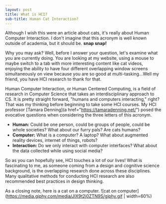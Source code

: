 ```yaml
---
layout: post
title: What is HCI?
sub-title: Human Cat Interaction?
---
```

Although I wish this were an article about cats, it's really about Human Computer Interaction. I don't imagine that this acronym is well known outside of academia, but it should be. **snap snap!**

Why you may ask? Well, before I answer your question, let's examine what you are currently doing. You are looking at my website, using a mouse to maybe switch to a tab with more interesting content like cat videos, enjoying the ability to have four different overlapping window screens simultaneously on view because you are so good at multi-tasking...Well my friend, you have HCI research to thank for that.

Human Computer Interaction, or Human Centered Computing, is a field of research in Computer Science that takes an interdisciplinary approach to CS. It is pretty straight forward, "humans and computers interacting," right? That was my thinking before beginning to take some HCI courses. My HCI professor [Tamara Denning](a href="https://tamaradenning.net/") posed the evocative questions when considering the three letters of this acronym.

- **Human:** Could be one person, could be groups of people, could be whole societies? What about our furry pals? Are cats humans?
- **Computer:** What is a computer? A laptop? What about augmented reality devices, internet of things, robots?
- **Interaction:** Do we only interact with computer interfaces? What about the data collected while using social media?

So as you can hopefully see, HCI touches a lot of our lives! What is fascinating to me, as someone coming from a design and cognitive science background, is the overlapping research done across these disciplines. Many qualitative methods for conducting HCI research are also recommended best practices in design thinking. </p>

As a closing note, here is a cat on a computer.
![cat on computer](https://media.giphy.com/media/JIX9t2j0ZTN9S/giphy.gif | width=60%)
